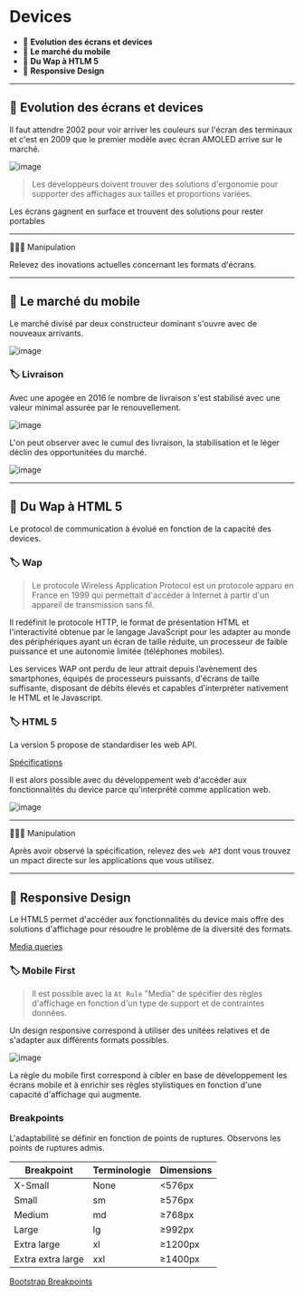 # Devices

*  🔖 **Evolution des écrans et devices**
*  🔖 **Le marché du mobile**
*  🔖 **Du Wap à HTLM 5**
*  🔖 **Responsive Design**

___

## 📑 Evolution des écrans et devices

Il faut attendre 2002 pour voir arriver les couleurs sur l'écran des terminaux et c'est en 2009 que le premier modèle avec écran AMOLED arrive sur le marché.

![image](./resources/evolution-ecran-samsung.jpg)

> Les développeurs doivent trouver des solutions d'ergonomie pour supporter des affichages aux tailles et proportions variées.

Les écrans gagnent en surface et trouvent des solutions pour rester portables

___

👨🏻‍💻 Manipulation

Relevez des inovations actuelles concernant les formats d'écrans.

___

## 📑 Le marché du mobile

Le marché divisé par deux constructeur dominant s'ouvre avec de nouveaux arrivants.

![image](./resources/constructeurs.png)

### 🏷️ **Livraison**

Avec une apogée en 2016 le nombre de livraison s'est stabilisé avec une valeur minimal assurée par le renouvellement.

![image](./resources/livraison.png)

L'on peut observer avec le cumul des livraison, la stabilisation et le léger déclin des opportunitées du marché.

![image](./resources/livraison-decenie.png)

___


## 📑 Du Wap à HTML 5

Le protocol de communication à évolué en fonction de la capacité des devices.

### 🏷️ **Wap**

> Le protocole Wireless Application Protocol est un protocole apparu en France en 1999 qui permettait d'accéder à Internet à partir d'un appareil de transmission sans fil.

Il redéfinit le protocole HTTP, le format de présentation HTML et l'interactivité obtenue par le langage JavaScript pour les adapter au monde des périphériques ayant un écran de taille réduite, un processeur de faible puissance et une autonomie limitée (téléphones mobiles).

Les services WAP ont perdu de leur attrait depuis l’avènement des smartphones, équipés de processeurs puissants, d'écrans de taille suffisante, disposant de débits élevés et capables d'interpréter nativement le HTML et le Javascript. 

### 🏷️ **HTML 5**

La version 5 propose de standardiser les web API.

[Spécifications](https://developer.mozilla.org/fr/docs/Web/API#sp%C3%A9cifications)

Il est alors possible avec du développement web d'accéder aux fonctionnalités du device parce qu'interprété comme application web.

![image](./resources/html5-features.jpg)

___

👨🏻‍💻 Manipulation

Après avoir observé la spécification, relevez des `web API` dont vous trouvez un mpact directe sur les applications que vous utilisez.

___

## 📑 Responsive Design

Le HTML5 permet d'accéder aux fonctionnalités du device mais offre des solutions d'affichage pour résoudre le problème de la diversité des formats.

[Media queries](https://developer.mozilla.org/fr/docs/Web/CSS/Requ%C3%AAtes_m%C3%A9dia/Utiliser_les_Media_queries#combiner_plusieurs_types_ou_caract%C3%A9ristiques)

### 🏷️ **Mobile First**

> Il est possible avec la `At Rule` "Media" de spécifier des règles d'affichage en fonction d'un type de support et de contraintes données. 

Un design responsive correspond à utiliser des unitées relatives et de s'adapter aux différents formats possibles.

![image](./resources/mobile-first.png)

La règle du mobile first correspond à cibler en base de développement les écrans mobile et à enrichir ses règles stylistiques en fonction d'une capacité d'affichage qui augmente.

### **Breakpoints**

L'adaptabilité se définir en fonction de points de ruptures. Observons les points de ruptures admis.

|Breakpoint|Terminologie|Dimensions|
|--|--|--|
|X-Small|None|<576px|
|Small|sm|≥576px|
|Medium|md|≥768px|
|Large|lg|≥992px|
|Extra large|xl|≥1200px|
|Extra extra large|xxl|≥1400px|

[Bootstrap Breakpoints](https://getbootstrap.com/docs/5.0/layout/breakpoints/)